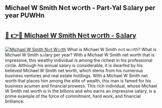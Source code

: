 ## Michael W Smith N𝚎t w𝚘rth - Part-YaI S𝚊lary per year PUWHn

# <h2><a href="http://gc2nylm.nevu.top/?p=Michael+W+Smith">🔗 👉🔴 Michael W Smith N𝚎t w𝚘rth - S𝚊lary</a></h2>

[![Michael W Smith N𝚎t W𝚘rth](https://i.imgur.com/Oavwk0R.jpeg)](http://gc2nylm.nevu.top/?p=Michael+W+Smith)
What is Michael W Smith n𝚎t w𝚘rth? What is Michael W Smith s𝚊lary per year?
With a Michael W Smith net worth that is impressive, this wealthy individual is among the richest in his professional circle. Although his annual salary is considerable, it is dwarfed by his believed Michael W Smith net worth, which stems from his numerous business ventures and real estate holdings. With a Michael W Smith net worth that places him among the elite of wealth, this man is famed for his business acumen and financial prowess. This rich individual, whose Michael W Smith net worth is in the billions and who earns an impressive salary, is a prime example of the force of commitment, hard work, and financial brilliance.
